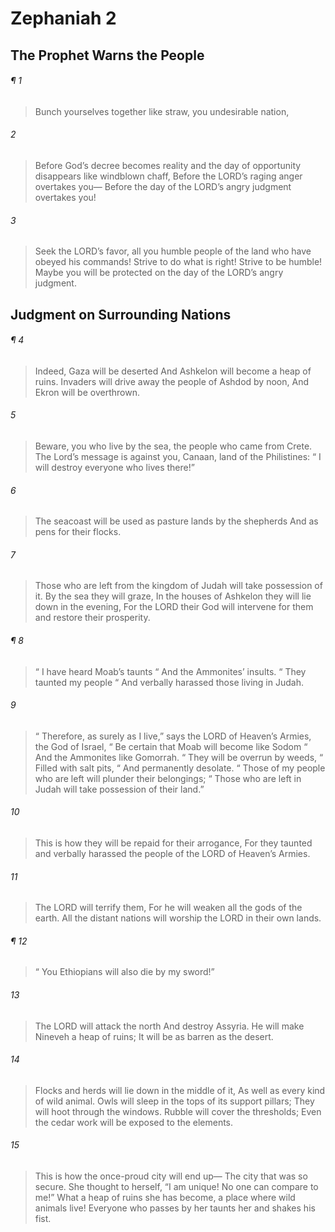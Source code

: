 # Zephaniah 2
## The Prophet Warns the People
###### ¶ 1
> Bunch yourselves together like straw, you undesirable nation,
###### 2
> Before God’s decree becomes reality and the day of opportunity disappears like windblown chaff,
> Before the LORD’s raging anger overtakes you—
> Before the day of the LORD’s angry judgment overtakes you!
###### 3
> Seek the LORD’s favor, all you humble people of the land who have obeyed his commands!
> Strive to do what is right! Strive to be humble!
> Maybe you will be protected on the day of the LORD’s angry judgment.
## Judgment on Surrounding Nations
###### ¶ 4
> Indeed, Gaza will be deserted
> And Ashkelon will become a heap of ruins.
> Invaders will drive away the people of Ashdod by noon,
> And Ekron will be overthrown.
###### 5
> Beware, you who live by the sea, the people who came from Crete.
> The Lord’s message is against you, Canaan, land of the Philistines:
>  “ I will destroy everyone who lives there!”
###### 6
> The seacoast will be used as pasture lands by the shepherds
> And as pens for their flocks.
###### 7
> Those who are left from the kingdom of Judah will take possession of it.
> By the sea they will graze,
> In the houses of Ashkelon they will lie down in the evening,
> For the LORD their God will intervene for them and restore their prosperity.
###### ¶ 8
>  “ I have heard Moab’s taunts
>  “ And the Ammonites’ insults.
>  “ They taunted my people
>  “ And verbally harassed those living in Judah.
###### 9
>  “ Therefore, as surely as I live,” says the LORD of Heaven’s Armies, the God of Israel,
>  “ Be certain that Moab will become like Sodom
>  “ And the Ammonites like Gomorrah.
>  “ They will be overrun by weeds,
>  “ Filled with salt pits,
>  “ And permanently desolate.
>  “ Those of my people who are left will plunder their belongings;
>  “ Those who are left in Judah will take possession of their land.”
###### 10
> This is how they will be repaid for their arrogance,
> For they taunted and verbally harassed the people of the LORD of Heaven’s Armies.
###### 11
> The LORD will terrify them,
> For he will weaken all the gods of the earth.
> All the distant nations will worship the LORD in their own lands.
###### ¶ 12
>  “ You Ethiopians will also die by my sword!”
###### 13
> The LORD will attack the north
> And destroy Assyria.
> He will make Nineveh a heap of ruins;
> It will be as barren as the desert.
###### 14
> Flocks and herds will lie down in the middle of it,
> As well as every kind of wild animal.
> Owls will sleep in the tops of its support pillars;
> They will hoot through the windows.
> Rubble will cover the thresholds;
> Even the cedar work will be exposed to the elements.
###### 15
> This is how the once-proud city will end up—
> The city that was so secure.
> She thought to herself, “I am unique! No one can compare to me!”
> What a heap of ruins she has become, a place where wild animals live!
> Everyone who passes by her taunts her and shakes his fist.
